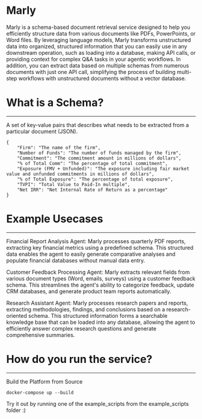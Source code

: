 # Marly

Marly is a schema-based document retrieval service designed to help you efficiently structure data from various documents like PDFs, PowerPoints, or Word files. By leveraging language models, Marly transforms unstructured data into organized, structured information that you can easily use in any downstream operation, such as loading into a database, making API calls, or providing context for complex Q&A tasks in your agentic workflows. In addition, you can extract data based on multiple schemas from numerous documents with just one API call, simplifying the process of building multi-step workflows with unstructured documents without a vector database. 

# What is a Schema?
---
A set of key-value pairs that describes what needs to be extracted from a particular document (JSON).
```
{
    "Firm": "The name of the firm",
    "Number of Funds": "The number of funds managed by the firm",
    "Commitment": "The commitment amount in millions of dollars",
    "% of Total Comm": "The percentage of total commitment",
    "Exposure (FMV + Unfunded)": "The exposure including fair market value and unfunded commitments in millions of dollars",
    "% of Total Exposure": "The percentage of total exposure",
    "TVPI": "Total Value to Paid-In multiple",
    "Net IRR": "Net Internal Rate of Return as a percentage"
}
```

# Example Usecases
---
Financial Report Analysis Agent: 
Marly processes quarterly PDF reports, extracting key financial metrics using a predefined schema. This structured data enables the agent to easily generate comparative analyses and populate financial databases without manual data entry.

Customer Feedback Processing Agent: 
Marly extracts relevant fields from various document types (Word, emails, surveys) using a customer feedback schema. This streamlines the agent's ability to categorize feedback, update CRM databases, and generate product team reports automatically.

Research Assistant Agent: 
Marly processes research papers and reports, extracting methodologies, findings, and conclusions based on a research-oriented schema. This structured information forms a searchable knowledge base that can be loaded into any database, allowing the agent to efficiently answer complex research questions and generate comprehensive summaries.


# How do you run the service? 
---
Build the Platform from Source
```
docker-compose up --build
```

Try it out by running one of the example_scripts from the example_scripts folder :)
